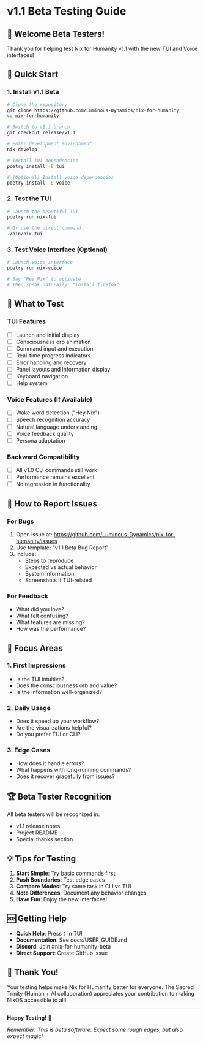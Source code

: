 # v1.1 Beta Testing Guide

## 🎉 Welcome Beta Testers!

Thank you for helping test Nix for Humanity v1.1 with the new TUI and Voice interfaces!

## 🚀 Quick Start

### 1. Install v1.1 Beta

```bash
# Clone the repository
git clone https://github.com/Luminous-Dynamics/nix-for-humanity
cd nix-for-humanity

# Switch to v1.1 branch
git checkout release/v1.1

# Enter development environment
nix develop

# Install TUI dependencies
poetry install -E tui

# (Optional) Install voice dependencies
poetry install -E voice
```

### 2. Test the TUI

```bash
# Launch the beautiful TUI
poetry run nix-tui

# Or use the direct command
./bin/nix-tui
```

### 3. Test Voice Interface (Optional)

```bash
# Launch voice interface
poetry run nix-voice

# Say "Hey Nix" to activate
# Then speak naturally: "install firefox"
```

## 🧪 What to Test

### TUI Features
- [ ] Launch and initial display
- [ ] Consciousness orb animation
- [ ] Command input and execution
- [ ] Real-time progress indicators
- [ ] Error handling and recovery
- [ ] Panel layouts and information display
- [ ] Keyboard navigation
- [ ] Help system

### Voice Features (If Available)
- [ ] Wake word detection ("Hey Nix")
- [ ] Speech recognition accuracy
- [ ] Natural language understanding
- [ ] Voice feedback quality
- [ ] Persona adaptation

### Backward Compatibility
- [ ] All v1.0 CLI commands still work
- [ ] Performance remains excellent
- [ ] No regression in functionality

## 📝 How to Report Issues

### For Bugs
1. Open issue at: https://github.com/Luminous-Dynamics/nix-for-humanity/issues
2. Use template: "v1.1 Beta Bug Report"
3. Include:
   - Steps to reproduce
   - Expected vs actual behavior
   - System information
   - Screenshots if TUI-related

### For Feedback
- What did you love?
- What felt confusing?
- What features are missing?
- How was the performance?

## 🎯 Focus Areas

### 1. First Impressions
- Is the TUI intuitive?
- Does the consciousness orb add value?
- Is the information well-organized?

### 2. Daily Usage
- Does it speed up your workflow?
- Are the visualizations helpful?
- Do you prefer TUI or CLI?

### 3. Edge Cases
- How does it handle errors?
- What happens with long-running commands?
- Does it recover gracefully from issues?

## 🏆 Beta Tester Recognition

All beta testers will be recognized in:
- v1.1 release notes
- Project README
- Special thanks section

## 💡 Tips for Testing

1. **Start Simple**: Try basic commands first
2. **Push Boundaries**: Test edge cases
3. **Compare Modes**: Try same task in CLI vs TUI
4. **Note Differences**: Document any behavior changes
5. **Have Fun**: Enjoy the new interfaces!

## 🆘 Getting Help

- **Quick Help**: Press `?` in TUI
- **Documentation**: See docs/USER_GUIDE.md
- **Discord**: Join #nix-for-humanity-beta
- **Direct Support**: Create GitHub issue

## 🙏 Thank You!

Your testing helps make Nix for Humanity better for everyone. The Sacred Trinity (Human + AI collaboration) appreciates your contribution to making NixOS accessible to all!

---

**Happy Testing!** 🌟

*Remember: This is beta software. Expect some rough edges, but also expect magic!*